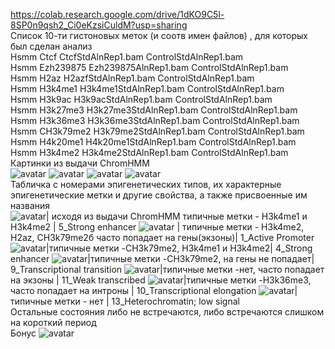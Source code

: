 https://colab.research.google.com/drive/1dKO9C5l-8SP0n9qsh2_Ci0eKzsiCuldM?usp=sharing
<br>
Список 10-ти гистоновых меток (и соотв имен файлов) , для которых был сделан анализ<br>
Hsmm	Ctcf	CtcfStdAlnRep1.bam	ControlStdAlnRep1.bam<br>
Hsmm	Ezh239875	Ezh239875AlnRep1.bam	ControlStdAlnRep1.bam<br>
Hsmm	H2az	H2azfStdAlnRep1.bam	ControlStdAlnRep1.bam<br>
Hsmm	H3k4me1	H3k4me1StdAlnRep1.bam	ControlStdAlnRep1.bam<br>
Hsmm	H3k9ac	H3k9acStdAlnRep1.bam	ControlStdAlnRep1.bam<br>
Hsmm	H3k27me3	H3k27me3StdAlnRep1.bam	ControlStdAlnRep1.bam<br>
Hsmm	H3k36me3	H3k36me3StdAlnRep1.bam	ControlStdAlnRep1.bam<br>
Hsmm	CH3k79me2	H3k79me2StdAlnRep1.bam	ControlStdAlnRep1.bam<br>
Hsmm	H4k20me1	H4k20me1StdAlnRep1.bam	ControlStdAlnRep1.bam<br>
Hsmm	H3k4me2	H3k4me2StdAlnRep1.bam	ControlStdAlnRep1.bam<br>
Картинки из выдачи ChromHMM
<br>
![avatar](1.png)
![avatar](2.png)
![avatar](3.png)
![avatar](4.png)
<br>
Табличка с номерами эпигенетических типов, их характерные эпигенетические метки и другие свойства, а также присвоенные им названия
<br>
![avatar](1_5.png)| исходя из выдачи ChromHMM типичные метки - H3k4me1 и H3k4me2 | 5_Strong enhancer
![avatar](4_1.png) | типичные метки -  H3k4me2, H2az, CH3k79me2б часто попадает на гены(экзоны)| 1_Active Promoter
![avatar](5_4.png)|типичные метки -CH3k79me2, H3k4me1 и H3k4me2| 4_Strong enhancer
![avatar](6_9.png)|типичные метки -CH3k79me2, на гены не попадает| 9_Transcriptional transition
![avatar](7_11.png)|типичные метки -нет, часто попадает на экзоны | 11_Weak transcribed
![avatar](8_10.png)|типичные метки -H3k36me3, часто попадает на интроны | 10_Transcriptional elongation
![avatar](9_13.png)|типичные метки - нет | 13_Heterochromatin; low signal
<br>
Остальные состояния либо не встречаются, либо встречаются слишком на короткий период
<br>
Бонус
![avatar](bonus.png)